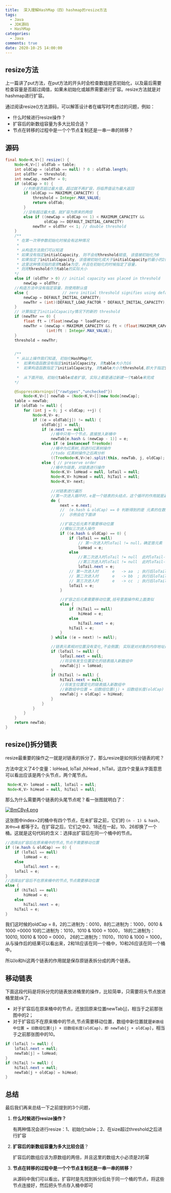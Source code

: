 ```yaml
---
title:  深入理解HashMap（四）hashmap的resize方法
tags:
  - Java
  - JDK源码
  - HashMap
categories:
  - Java
comments: true
date: 2020-10-25 14:00:00
---
```


## resize方法

上一篇讲了put方法，在put方法的开头时会检查数组是否初始化，以及最后需要检查容量是否超过阈值，如果未初始化或越界需要进行扩容。resize方法就是对hashmap进行扩容。

通过阅读resize()方法源码，可以解答设计者在编写时考虑过的问题，例如：

- 什么时候进行resize操作？
- 扩容后的新数组容量为多大比较合适？
- 节点在转移的过程中是一个个节点复制还是一串一串的转移？

<!--more-->

## 源码

```java
final Node<K,V>[] resize() {
    Node<K,V>[] oldTab = table;
    int oldCap = (oldTab == null) ? 0 : oldTab.length;
    int oldThr = threshold;
    int newCap, newThr = 0;
    if (oldCap > 0) {
        //判断是否超过最大值，超过就不再扩容，将临界值设为最大返回
        if (oldCap >= MAXIMUM_CAPACITY) {
            threshold = Integer.MAX_VALUE;
            return oldTab;
        }
        //没有超过最大值，就扩容为原来的两倍
        else if ((newCap = oldCap << 1) < MAXIMUM_CAPACITY &&
                 oldCap >= DEFAULT_INITIAL_CAPACITY)
            newThr = oldThr << 1; // double threshold
    }
    /**
     * 在第一次带参数初始化时候会有这种情况
     * 
     * 从构造方法我们可以知道
     * 如果没有指定initialCapacity, 则不会给threshold赋值, 该值被初始化为0
     * 如果指定了initialCapacity, 该值被初始化成大于initialCapacity的最小的2的次幂
     * 这里这种情况指的是原table为空，并且在初始化的时候指定了容量，
     * 则用threshold作为table的实际大小
    */
    else if (oldThr > 0) // initial capacity was placed in threshold
        newCap = oldThr;
    //构造方法中没有指定容量，则使用默认值
    else {               // zero initial threshold signifies using defaults
        newCap = DEFAULT_INITIAL_CAPACITY;
        newThr = (int)(DEFAULT_LOAD_FACTOR * DEFAULT_INITIAL_CAPACITY);
    }
    // 计算指定了initialCapacity情况下的新的 threshold
    if (newThr == 0) {
        float ft = (float)newCap * loadFactor;
        newThr = (newCap < MAXIMUM_CAPACITY && ft < (float)MAXIMUM_CAPACITY ?
                  (int)ft : Integer.MAX_VALUE);
    }
    threshold = newThr;


    /**
     * 从以上操作我们知道, 初始化HashMap时, 
     *  如果构造函数没有指定initialCapacity, 则table大小为16
     *  如果构造函数指定了initialCapacity, 则table大小为threshold,即大于指定initialCapacity的最小的2的整数次幂
    
     *  从下面开始, 初始化table或者扩容, 实际上都是通过新建一个table来完成
    */ 

    @SuppressWarnings({"rawtypes","unchecked"})
        Node<K,V>[] newTab = (Node<K,V>[])new Node[newCap];
    table = newTab;
    if (oldTab != null) {
        for (int j = 0; j < oldCap; ++j) {
            Node<K,V> e;
            if ((e = oldTab[j]) != null) {
                oldTab[j] = null;
                if (e.next == null)
                    //桶中只有一个节点，直接放入新桶中
                    newTab[e.hash & (newCap - 1)] = e;
                else if (e instanceof TreeNode)
                    //桶中为红黑树,则进行红黑树操作 
                    //todo 红黑树操作之后再分析
                    ((TreeNode<K,V>)e).split(this, newTab, j, oldCap);
                else { // preserve order
                    //桶中为链表，对链表进行操作   
                    Node<K,V> loHead = null, loTail = null;
                    Node<K,V> hiHead = null, hiTail = null;
                    Node<K,V> next;
                    
                    //对链表进行遍历
                    //第一次进入循环时，e是一个链表的头结点，这个循环的作用就是遍历整个链表，将链表里面的节点按照"需要移动位置"和"不需要移动位置"分为两个链表
                    do {
                        next = e.next;
                        //  (e.hash & oldCap) == 0 判断得到的是 元素的在数组中的位置是否需要移动,
                        //  示例会在下面讲

                        //扩容之后元素不需要移动位置
                        //模拟三次进入操作
                        if ((e.hash & oldCap) == 0) {
                            if (loTail == null)
                                // 第一次进入时loTail != null，确定首元素    此时 e   -> aa  ; 执行后loHead-> aa
                                loHead = e;
                            else
                                //第二次进入时loTail != null  此时loTail-> aa  ;    e  -> bb ;  执行后loTail.next -> bb;而loHead和loTail是指向同一块内存的，所以loHead.next 地址为 bb 
                                //第三次进入时loTail != null  此时loTail-> bb  ;    e  -> cc ;  执行后loTail.next 地址为 cc;loHead.next.next = cc
                                loTail.next = e;
                            // 第一次进入时      e   -> aa  ; 执行后loTail-> aa loTail指向了和 loHead 相同的内存空间
                            // 第二次进入时      e   -> bb  ; 执行后loTail-> bb loTail指向了和 loHead.next相同的内存空间  
                            // 第三次进入时      e   -> cc  ; 执行后loTail-> cc loTail指向了和 loHead.next.next相同的内存
                            loTail = e;
                        }

                        //扩容之后元素需要移动位置,括号里面操作和上面类似
                        else {
                            if (hiTail == null)
                                hiHead = e;
                            else
                                hiTail.next = e;
                            hiTail = e;
                        }
                    } while ((e = next) != null);

                    //链表元素相对位置没有变化,不会倒置; 实际是对对象的内存地址进行操作
                    if (loTail != null) {
                        loTail.next = null;
                        //将没有发生位置变化的链表插入新数组中
                        newTab[j] = loHead;
                    }
                    if (hiTail != null) {
                        hiTail.next = null;
                        //将发生位置变化的链表插入新数组中
                        //新数组中位置 = 旧数组位置(j) + 旧数组长度(oldCap)
                        newTab[j + oldCap] = hiHead;
                    }
                }
            }
        }
    }
    return newTab;
}
```

## resize()拆分链表

resize最重要的操作之一就是对链表的拆分了，那么resize是如何拆分链表的呢？

方法中定义了4个变量：loHead, loTail ,hiHead , hiTail，这四个变量从字面意思可以看出应该是两个头节点，两个尾节点。

```java
 Node<K,V> loHead = null, loTail = null;
 Node<K,V> hiHead = null, hiTail = null;
```

那么为什么需要两个链表的头尾节点呢？看一张图就明白了：



[![BmCBy4.png](https://s1.ax1x.com/2020/10/25/BmCBy4.png)](https://imgchr.com/i/BmCBy4)

这张图中index=2的桶中有四个节点，在未扩容之前，它们的 `(n - 1) & hash, 其中n=8` 都等于2。在扩容之后，它们之中2、18还在一起，10、26却换了一个桶。这就是这句代码的含义：选择出扩容后在同一个桶中的节点。

```java
//选择出扩容后在原来桶中的节点,节点不需要移动位置
if ((e.hash & oldCap) == 0) {
    if (loTail == null)
        loHead = e;
    else
        loTail.next = e;
    loTail = e;
}
//选择出扩容后不在原来桶中的节点,节点需要移动位置
else {
    if (hiTail == null)
        hiHead = e;
    else
        hiTail.next = e;
    hiTail = e;
}
```

我们这时候的oldCap = 8，2的二进制为：0010，8的二进制为：1000，0010 & 1000 =0000
10的二进制为：1010，1010 & 1000 = 1000，
18的二进制为：10010, 10010 & 1000 = 0000，
26的二进制为：11010，11010 & 1000 = 1000，
从与操作后的结果可以看出来，2和18应该在同一个桶中，10和26应该在同一个桶中。

所以lo和hi这两个链表的作用就是保存原链表拆分成的两个链表。

## 移动链表

下面这段代码是将拆分完的链表放进桶里的操作，比较简单，只需要将头节点放进桶里就ok了。

- 对于扩容后在原来桶中的节点，还放回原来位置newTab[j]，相当于之前那张图中的2；
- 对于扩容后不在原来桶中的节点,节点需要移动位置，数组中新位置就是`新数组中位置 = 旧数组位置(j) + 旧数组长度(oldCap)，即 newTab[j + oldCap]`，相当于之前那张图中的10。

```java
if (loTail != null) {
    loTail.next = null;
    newTab[j] = loHead;
}
if (hiTail != null) {
    hiTail.next = null;
    newTab[j + oldCap] = hiHead;
}
```

## 总结

最后我们再来总结一下之前提到的3个问题，

1. **什么时候进行resize操作？**

   有两种情况会进行resize：1、初始化table；2、在size超过threshold之后进行扩容

2. **扩容后的新数组容量为多大比较合适**？

   扩容后的数组应该为原数组的两倍，并且这里的数组大小必须是2的幂

3. **节点在转移的过程中是一个个节点复制还是一串一串的转移**？

   从源码中我们可以看出，扩容时是先找到拆分后处于同一个桶的节点，将这些节点连接好，然后把头节点存入桶中即可